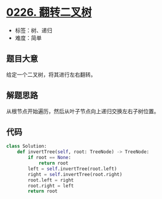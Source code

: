 # [0226. 翻转二叉树](https://leetcode.cn/problems/invert-binary-tree/)

- 标签：树、递归
- 难度：简单

## 题目大意

给定一个二叉树，将其进行左右翻转。

## 解题思路

从根节点开始遍历，然后从叶子节点向上递归交换左右子树位置。

## 代码

```Python
class Solution:
    def invertTree(self, root: TreeNode) -> TreeNode:
        if root == None:
            return root
        left = self.invertTree(root.left)
        right = self.invertTree(root.right)
        root.left = right
        root.right = left
        return root
```

